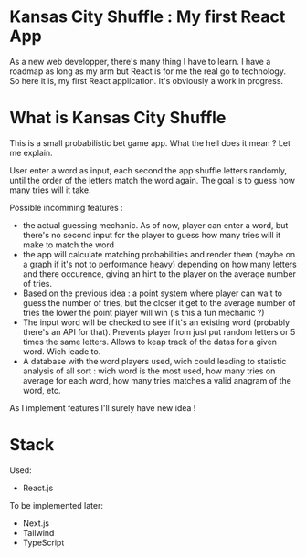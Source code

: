 # Kansas City Shuffle : My first React App

As a new web developper, there's many thing I have to learn. I have a roadmap as long as my arm but React is for me the real go to technology.
So here it is, my first React application. It's obviously a work in progress.

# What is Kansas City Shuffle 

This is a small probabilistic bet game app. What the hell does it mean ? Let me explain. 

User enter a word as input, each second the app shuffle letters randomly, until the order of the letters match the word again. 
The goal is to guess how many tries will it take. 


Possible incomming features :

- the actual guessing mechanic. As of now, player can enter a word, but there's no second input for the player to guess how many tries will it make to match the word
- the app will calculate matching probabilities and render them (maybe on a graph if it's not to performance heavy) depending on how many letters and there occurence, giving an hint to the player on the average number of tries.
- Based on the previous idea : a point system where player can wait to guess the number of tries, but the closer it get to the average number of tries the lower the point player will win (is this a fun mechanic ?)
- The input word will be checked to see if it's an existing word (probably there's an API for that). Prevents player from just put random letters or 5 times the same letters. Allows to keap track of the datas for a given word. Wich leade to.
- A database with the word players used, wich could leading to statistic analysis of all sort : wich word is the most used, how many tries on average for each word, how many tries matches a valid anagram of the word, etc.

As I implement features I'll surely have new idea !

# Stack

Used:
- React.js
  
To be implemented later:
- Next.js 
- Tailwind
- TypeScript
